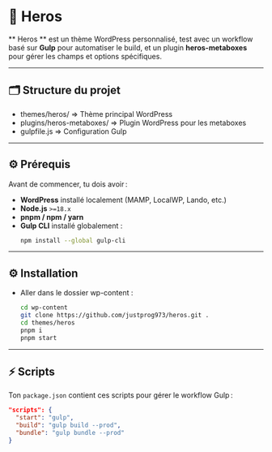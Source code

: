 # 🎨 Heros

** Heros ** est un thème WordPress personnalisé, test avec un workflow basé sur **Gulp** pour automatiser le build, et un plugin **heros-metaboxes** pour gérer les champs et options spécifiques.

---

## 🗂️ Structure du projet

- themes/heros/               => Thème principal WordPress
- plugins/heros-metaboxes/     => Plugin WordPress pour les metaboxes
- gulpfile.js               => Configuration Gulp

---

## ⚙️ Prérequis

Avant de commencer, tu dois avoir :

- **WordPress** installé localement (MAMP, LocalWP, Lando, etc.)
- **Node.js** `>=18.x`
- **pnpm / npm / yarn**
- **Gulp CLI** installé globalement :
  ```bash
  npm install --global gulp-cli

---

## ⚙️ Installation
- Aller dans le dossier wp-content :
  ```bash
  cd wp-content
  git clone https://github.com/justprog973/heros.git .
  cd themes/heros
  pnpm i
  pnpm start
  ````
---

## ⚡ Scripts

Ton `package.json` contient ces scripts pour gérer le workflow Gulp :
  ```json
  "scripts": {
    "start": "gulp",
    "build": "gulp build --prod",
    "bundle": "gulp bundle --prod"
  }
  ````